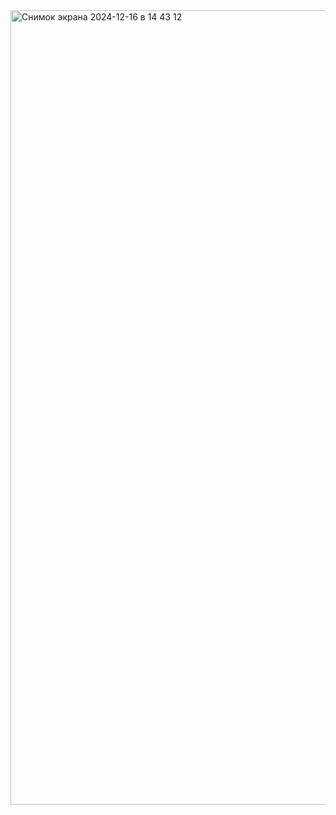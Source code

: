 <img width="1271" alt="Снимок экрана 2024-12-16 в 14 43 12" src="https://github.com/user-attachments/assets/48e5fa82-2354-4e98-b077-868f1ac90ea2" />
